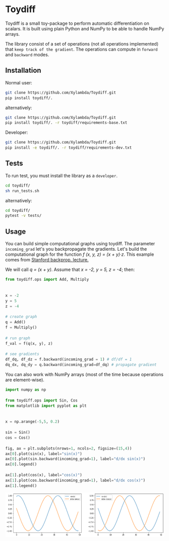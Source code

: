 # Toydiff
Toydiff is a small toy-package to perform automatic differentiation on 
scalars. It is built using plain Python and NumPy to be able to handle NumPy
arrays.

The library consist of a set of operations (not all operations implemented) 
that `keep track of the gradient`. The operations can compute in `forward` and 
`backward` modes.

## Installation
Normal user:
```bash
git clone https://github.com/Xylambda/Toydiff.git
pip install toydiff/.
```

alternatively:
```bash
git clone https://github.com/Xylambda/Toydiff.git
pip install toydiff/. -r toydiff/requirements-base.txt
```

Developer:
```bash
git clone https://github.com/Xylambda/Toydiff.git
pip install -e toydiff/. -r toydiff/requirements-dev.txt
```

## Tests
To run test, you must install the library as a `developer`.
```bash
cd toydiff/
sh run_tests.sh
```

alternatively:
```bash
cd toydiff/
pytest -v tests/
```

## Usage
You can build simple computational graphs using toydiff. The parameter 
`incoming_grad` let's you backpropagate the gradients. Let's build the 
computational graph for the function *f (x, y, z) = (x + y)·z*. 
This example comes from [Stanford backprop. lecture.](http://cs231n.stanford.edu/slides/2017/cs231n_2017_lecture4.pdf)

We will call *q = (x + y)*. Assume that *x = -2, y = 5, z = -4*; then:
```python
from toydiff.ops import Add, Multiply


x = -2
y = 5
z = -4

# create graph
q = Add()
f = Multiply()

# run graph
f_val = f(q(x, y), z)

# see gradients
df_dq, df_dz = f.backward(incoming_grad = 1) # df/df = 1
dq_dx, dq_dy = q.backward(incoming_grad=df_dq) # propagate gradient
```

You can also work with NumPy arrays (most of the time because operations are 
element-wise).
```python
import numpy as np

from toydiff.ops import Sin, Cos
from matplotlib import pyplot as plt


x = np.arange(-5,5, 0.2)

sin = Sin()
cos = Cos()

fig, ax = plt.subplots(nrows=1, ncols=2, figsize=(15,4))
ax[0].plot(sin(x), label="sin(x)")
ax[0].plot(sin.backward(incoming_grad=1), label="d/dx sin(x)")
ax[0].legend()

ax[1].plot(cos(x), label="cos(x)")
ax[1].plot(cos.backward(incoming_grad=1), label="d/dx cos(x)")
ax[1].legend()
```

![Sin_Cos](sin_cos.png)